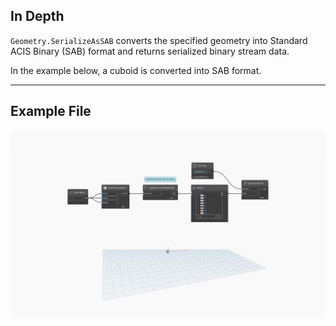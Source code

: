 ## In Depth
`Geometry.SerializeAsSAB` converts the specified geometry into Standard ACIS Binary (SAB) format and returns serialized binary stream data.

In the example below, a cuboid is converted into SAB format.

___
## Example File

![Geometry.SerializeAsSAB](./Autodesk.DesignScript.Geometry.Geometry.SerializeAsSAB_img.jpg)